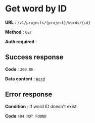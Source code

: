 # Get word by ID

**URL** : `/v1/projects/{project}/words/{id}`

**Method** : `GET`

**Auth required** :

## Success response

**Code** : `200 OK`

**Data content** : [`Word`](word.md)

## Error response

**Condition** : If word ID doesn't exist

**Code** `404 NOT FOUND`
